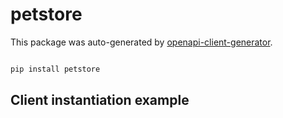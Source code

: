 # petstore

This package was auto-generated by [openapi-client-generator](https://github.com/avanov/openapi-client-generator).

```bash

pip install petstore

```


## Client instantiation example

```python

```